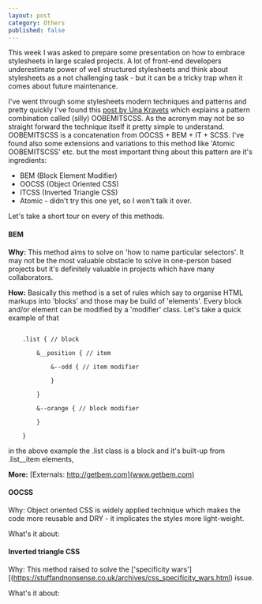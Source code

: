 ```yaml
---
layout: post
category: Others
published: false
---
```


This week I was asked to prepare some presentation on how to embrace stylesheets in large scaled projects. A lot of front-end developers underestimate power of well structured stylesheets and think about stylesheets as a not challenging task - but it can be a tricky trap when it comes about future maintenance.

I've went through some stylesheets modern techniques and patterns and pretty quickly I've found this [post by Una Kravets](http://www.sitepoint.com/atomic-oobemitscss/) which explains a pattern combination called (silly) OOBEMITSCSS. As the acronym may not be so straight forward the technique itself it pretty simple to understand. OOBEMITSCSS is a concatenation from OOCSS + BEM + IT + SCSS. I've found also some extensions and variations to this method like 'Atomic OOBEMITSCSS' etc. but the most important thing about this pattern are it's ingredients:
* BEM (Block Element Modifier)
* OOCSS (Object Oriented CSS)
* ITCSS (Inverted Triangle CSS)
* Atomic - didn't try this one yet, so I won't talk it over.

Let's take a short tour on every of this methods.

#### BEM
**Why:** This method aims to solve on 'how to name particular selectors'. It may not be the most valuable obstacle to solve in one-person based projects but it's definitely valuable in projects which have many collaborators.

**How:** Basically this method is a set of rules which say to organise HTML markups into 'blocks' and those may be build of 'elements'. Every block and/or element can be modified by a 'modifier' class. Let's take a quick example of that

<pre><code>
    .list { // block

        &__position { // item

            &--odd { // item modifier

            }

        }

        &--orange { // block modifier

        }

    }
</code></pre>

in the above example the .list class is a block and it's built-up from .list__item elements,

**More:** [Externals: http://getbem.com](www.getbem.com)

#### OOCSS
Why: Object oriented CSS is widely applied technique which makes the code more reusable and DRY - it implicates the styles more light-weight.

What's it about:

#### Inverted triangle CSS
Why: This method raised to solve the ['specificity wars'][(https://stuffandnonsense.co.uk/archives/css_specificity_wars.html) issue.

What's it about:


